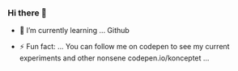 ### Hi there 👋


- 🌱 I’m currently learning ... Github

- ⚡ Fun fact: ... You can follow me on codepen to see my current experiments and other nonsene codepen.io/konceptet ...


<!--
**symbolen/symbolen** is a ✨ _special_ ✨ repository because its `README.md` (this file) appears on your GitHub profile.

Here are some ideas to get you started:

- 🔭 I’m currently working on ...
- 🌱 I’m currently learning ...
- 👯 I’m looking to collaborate on ...
- 🤔 I’m looking for help with ...
- 💬 Ask me about ...
- 📫 How to reach me: ...
- 😄 Pronouns: ...
- ⚡ Fun fact: ...
-->
